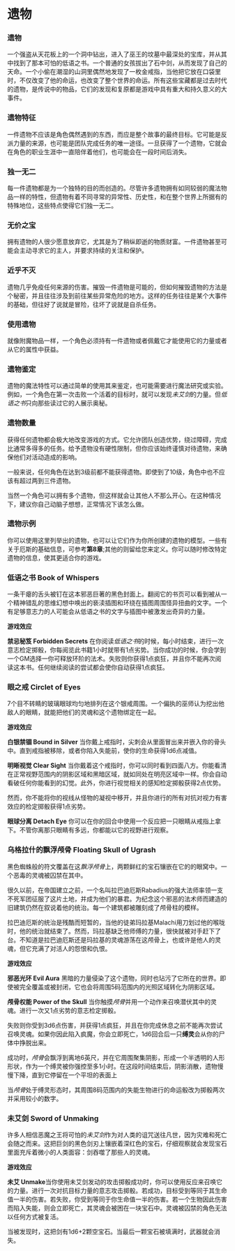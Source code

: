 # 遗物

### 遗物

一个强盗从天花板上的一个洞中钻出，进入了巫王的坟墓中最深处的宝库，并从其中找到了那本可怕的低语之书。一个普通的女孩拔出了石中剑，从而发现了自己的天命。一个小偷在潮湿的山洞里偶然地发现了一枚金戒指，当他把它放在口袋里时，不仅改变了他的命运，也改变了整个世界的命运。所有这些宝藏都是过去时代的遗物，是传说中的物品，它们的发现和复原都是游戏中具有重大和持久意义的大事件。

### 遗物特征

一件遗物不应该是角色偶然遇到的东西，而应是整个故事的最终目标。它可能是反派力量的来源，也可能是团队完成任务的唯一途径。一旦获得了一个遗物，它就会在角色的职业生涯中一直陪伴着他们，也可能会在一段时间后消失。

### 独一无二

每一件遗物都是为一个独特的目的而创造的。尽管许多遗物拥有如同较弱的魔法物品一样的特性，但遗物有着不同寻常的异常性、历史性，和在整个世界上所据有的特殊地位，这些特点使得它们独一无二。

### 无价之宝

拥有遗物的人很少愿意放弃它，尤其是为了稍纵即逝的物质财富。一件遗物甚至可能会主动寻求它的主人，并要求持续的关注和保护。

### 近乎不灭

遗物几乎免疫任何来源的伤害。摧毁一件遗物是可能的，但如何摧毁遗物的方法是个秘密，并且往往涉及到前往某些异常危险的地方。这样的任务往往是某个大事件的基础，但往好了说就是冒险，往坏了说就是自杀任务。

### 使用遗物

就像附魔物品一样，一个角色必须持有一件遗物或者佩戴它才能使用它的力量或者从它的属性中获益。

### 遗物鉴定

遗物的魔法特性可以通过简单的使用其来鉴定，也可能需要进行魔法研究或实验。例如，一个角色在第一次击败一个活着的目标时，就可以发现*未艾剑*的力量。但*低语之书*只向那些读过它的人展示奥秘。

### 遗物数量

获得任何遗物都会极大地改变游戏的方式。它允许团队创造优势，绕过障碍，完成比通常多得多的任务。给予遗物没有硬性限制，但你应该始终谨慎对待遗物，来确保他们对活动造成的影响。

一般来说，任何角色在达到3级前都不能获得遗物。即使到了10级，角色中也不应该有超过两到三件遗物。

当然一个角色可以拥有多个遗物，但这样就会让其他人不那么开心。在这种情况下，建议你自己动脑子想想，正常情况下该怎么做。

### 遗物示例

你可以使用这里列举出的遗物，也可以让它们作为你所创建的遗物的模型。一些有关于厄斯的基础信息，可参考**第8章**;其他的则留给您来定义。你可以随时修改特定遗物的信息，使其更适合你的游戏。

### 低语之书 Book of Whispers

一条干瘪的舌头被钉在这本邪恶巨著的黑色封面上。翻阅它的书页可以看到被从一个精神错乱的思维幻想中唤出的亵渎插图和环绕在插图周围怪异扭曲的文字。一个有足够意志力的人可能会从低语之书的文字与插图中被激发出奇异的力量。

**游戏效应**

**禁忌秘笈 Forbidden Secrets**
在你阅读*低语之书*的时候，每小时结束，进行一次意志检定掷骰，你每阅览此书籍1小时就带有1点劣势。当你成功的时候，你会学到一个GM选择一你可释放环阶的法术。失败则你获得1点疯狂，并且你不能再次阅读这本书。任何继续阅读的尝试都会使你自动获得1点疯狂。

### **眼之戒 Circlet of Eyes**

7个目不转睛的玻璃眼球均匀地排列在这个银戒周围。一个偏执的巫师认为挖出他敌人的眼睛，就能把他们的灵魂和这个遗物绑定在一起。

**游戏效应**

**白银禁锢 Bound in Silver**
当你戴上戒指时，尖刺会从里面冒出来并嵌入你的骨头中。直到戒指被移除，或者你陷入失能前，使你的生命获得1d6点减值。

**明晰视觉 Clear Sight**
当你戴着这个戒指时，你可以同时看到四面八方。你能看清在正常视野范围内的阴影区域和黑暗区域，就如同处在明亮区域中一样。你会自动看破任何你能看到的幻觉。此外，你进行视觉相关的感知检定掷骰获得2点优势。

然而，你不能将你的视线从怪物的凝视中移开，并且你进行的所有对抗对视力有害效应的检定掷骰获得1点劣势。

**眼球分离 Detach Eye**
你可以在你的回合中使用一个反应把一只眼睛从戒指上拿下。不管你离那只眼睛有多远，你都能以它的视野进行观察。

### 乌格拉什的飘浮颅骨 Floating Skull of Ugrash

黑色蜘蛛般的符文覆盖在这*飘浮颅骨*上，两颗鲜红的宝石镶嵌在它的的眼窝中。一个恶毒的灵魂被囚禁在其中。

很久以前，在帝国建立之前，一个名叫拉巴迪厄斯Rabadius的强大法师率领一支不死军团征服了这片土地，并成为他们的暴君。为纪念这个邪恶的法术师而建造的旧建筑仍然在叙说着他的统治。每一个建筑都被雕刻成了颅骨柱的模样。

拉巴迪厄斯的统治是残酷而短暂的，当他的徒弟玛拉基Malachi用刀划过他的喉咙时，他的统治就结束了。然而，玛拉基缺乏他师傅的力量，很快就被对手赶下了台。不知道是拉巴迪厄斯还是玛拉基的灵魂游荡在这颅骨上，也或许是他人的灵魂，但它充满了对活人的怨恨和仇恨。

**游戏效应**

**邪恶光环 Evil Aura**
黑暗的力量侵染了这个遗物，同时也玷污了它所在的世界。即使被完全覆盖或被封闭，它也会将周围5码范围内的光照区域转化为阴影区域。

**颅骨权能 Power of the Skull**
当你触摸*颅骨*并用一个动作来召唤潜伏其中的灵魂。进行一次又1点劣势的意志检定掷骰。

失败则你受到3d6点伤害，并获得1点疯狂，并且在你完成休息之前不能再次尝试召唤灵魂。如果你因此陷入疯魔，你会立即死亡，1d6回合后一只**缚灵**会从你的尸体中挣脱出来。

成功时，*颅骨*会飘浮到离地6英尺，并在它周围聚集阴影，形成一个半透明的人形形状，作为一个缚灵被你强控至多1小时。在这段时间结束后，阴影消散，遗物慢慢下降，直到它停留在一个平坦的表面上

当*颅骨*处于缚灵形态时，其周围8码范围内的失能生物进行的命运骰改为掷骰两次并采用较小的数字。

### 未艾剑 Sword of Unmaking

许多人相信恶魔之王将可怕的*未艾剑*作为对人类的诅咒送往凡世，因为灾难和死亡会随之而来。这把巨剑的黑色剑刃上镶嵌着深红色的宝石，仔细观察就会发现宝石里面充斥着微小的人类面容：剑吞噬了那些人的灵魂。

**游戏效应**

**未艾
Unmake**当你使用未艾剑发动的攻击掷骰成功时，你可以使用反应来召唤它的力量。进行一次对抗目标力量的意志攻击掷骰。若成功，目标受到等同于其生命值一半的伤害。若失败，你受到等同于你生命值一半的伤害。若一个生物因此伤害而陷入失能，则会立即死亡，其灵魂会被困在一块宝石中。灵魂被囚禁的角色无法以任何方式被复活。

当被发现时，这把剑有1d6+2颗空宝石。当最后一颗宝石被填满时，武器就会消失。

